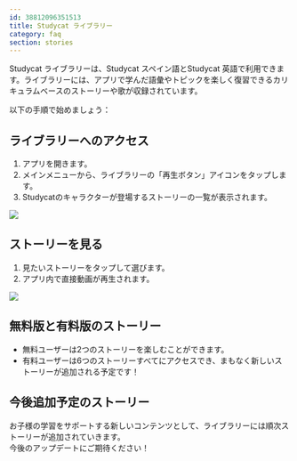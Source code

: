 ```yaml
---
id: 38812096351513
title: Studycat ライブラリー
category: faq
section: stories
---
```


Studycat ライブラリーは、Studycat スペイン語とStudycat 英語で利用できます。ライブラリーには、アプリで学んだ語彙やトピックを楽しく復習できるカリキュラムベースのストーリーや歌が収録されています。

以下の手順で始めましょう：

## ライブラリーへのアクセス

1. アプリを開きます。
2. メインメニューから、ライブラリーの「再生ボタン」アイコンをタップします。
3. Studycatのキャラクターが登場するストーリーの一覧が表示されます。

![](https://help.studycat.com/hc/article_attachments/38812096342041)

## ストーリーを見る

1. 見たいストーリーをタップして選びます。
2. アプリ内で直接動画が再生されます。

![](https://help.studycat.com/hc/article_attachments/38812096344217)

## 無料版と有料版のストーリー

- 無料ユーザーは2つのストーリーを楽しむことができます。
- 有料ユーザーは6つのストーリーすべてにアクセスでき、まもなく新しいストーリーが追加される予定です！

## 今後追加予定のストーリー

お子様の学習をサポートする新しいコンテンツとして、ライブラリーには順次ストーリーが追加されていきます。  
今後のアップデートにご期待ください！